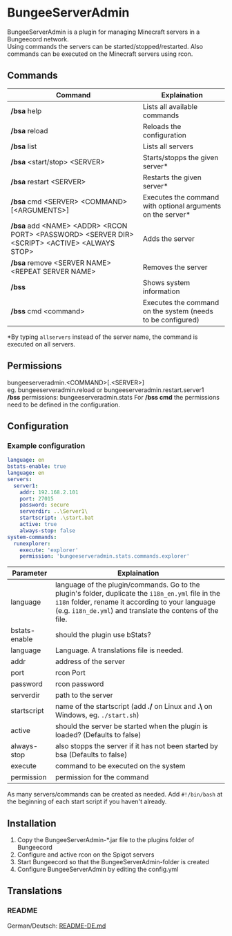 # BungeeServerAdmin
BungeeServerAdmin is a plugin for managing Minecraft servers in a Bungeecord network.  
Using commands the servers can be started/stopped/restarted.
Also commands can be executed on the Minecraft servers using rcon.

## Commands
Command | Explaination
----------|----------
**/bsa** help | Lists all available commands
**/bsa** reload | Reloads the configuration
**/bsa** list | Lists all servers
**/bsa** \<start/stop\> \<SERVER\> | Starts/stopps the given server\*
**/bsa** restart \<SERVER\> | Restarts the given server\*
**/bsa** cmd \<SERVER\> \<COMMAND\> [\<ARGUMENTS\>] | Executes the command with optional arguments on the server\*
**/bsa** add \<NAME\> \<ADDR\> \<RCON PORT\> \<PASSWORD\> \<SERVER DIR\> \<SCRIPT\> \<ACTIVE\> \<ALWAYS STOP\> | Adds the server
**/bsa** remove \<SERVER NAME\> \<REPEAT SERVER NAME\> | Removes the server
**/bss** | Shows system information
**/bss** cmd \<command\> | Executes the command on the system (needs to be configured)

\*By typing `allservers` instead of the server name, the command is executed on all servers.

## Permissions
bungeeserveradmin.\<COMMAND\>[.\<SERVER\>]  
eg. bungeeserveradmin.reload or bungeeserveradmin.restart.server1  
**/bss** permissions: bungeeserveradmin.stats
For **/bss cmd** the permissions need to be defined in the configuration.  

## Configuration
### Example configuration
```YAML
language: en
bstats-enable: true
language: en
servers:
  server1:
    addr: 192.168.2.101
    port: 27015
    password: secure
    serverdir: ..\Server1\
    startscript: .\start.bat
    active: true
    always-stop: false
system-commands:
  runexplorer:
    execute: 'explorer'
    permission: 'bungeeserveradmin.stats.commands.explorer'
```

Parameter|Explaination
----------|----------
language|language of the plugin/commands. Go to the plugin's folder, duplicate the `i18n_en.yml` file in the `i18n` folder, rename it according to your language (e.g. `i18n_de.yml`) and translate the contens of the file.
bstats-enable|should the plugin use bStats?
language|Language. A translations file is needed.
addr|address of the server
port|rcon Port
password|rcon password
serverdir|path to the server
startscript|name of the startscript (add **./** on Linux and **.\\** on Windows, eg. `./start.sh`)
active|should the server be started when the plugin is loaded? (Defaults to false)
always-stop|also stopps the server if it has not been started by bsa (Defaults to false)
execute|command to be executed on the system
permission|permission for the command


As many servers/commands can be created as needed. Add `#!/bin/bash` at the beginning of each start script if you haven't already.

## Installation
1. Copy the BungeeServerAdmin-\*.jar file to the plugins folder of Bungeecord
2. Configure and active rcon on the Spigot servers
3. Start Bungeecord so that the BungeeServerAdmin-folder is created
4. Configure BungeeServerAdmin by editing the config.yml

## Translations
### README
German/Deutsch: [README-DE.md](README-DE.md)
